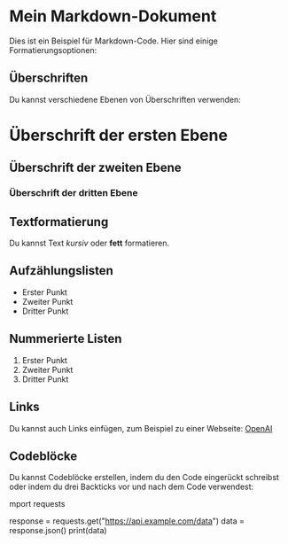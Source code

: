 # Mein Markdown-Dokument

Dies ist ein Beispiel für Markdown-Code. Hier sind einige Formatierungsoptionen:

## Überschriften

Du kannst verschiedene Ebenen von Überschriften verwenden:

# Überschrift der ersten Ebene
## Überschrift der zweiten Ebene
### Überschrift der dritten Ebene

## Textformatierung

Du kannst Text *kursiv* oder **fett** formatieren.

## Aufzählungslisten

- Erster Punkt
- Zweiter Punkt
- Dritter Punkt

## Nummerierte Listen

1. Erster Punkt
2. Zweiter Punkt
3. Dritter Punkt

## Links

Du kannst auch Links einfügen, zum Beispiel zu einer Webseite: [OpenAI](https://openai.com/)

## Codeblöcke

Du kannst Codeblöcke erstellen, indem du den Code eingerückt schreibst oder indem du drei Backticks vor und nach dem Code verwendest:

mport requests

response = requests.get("https://api.example.com/data")
data = response.json()
print(data)

